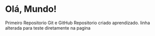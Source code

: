 # Olá, Mundo!
 Primeiro Repositorio Git e GitHub
 Repositorio criado aprendizado.
linha alterada para teste diretamente na pagina
